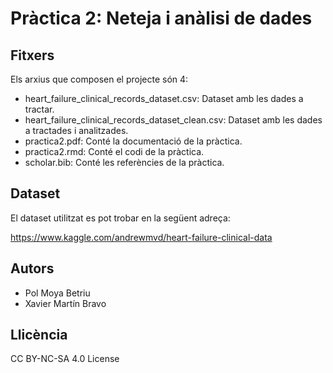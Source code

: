 # Pràctica 2: Neteja i anàlisi de dades


## Fitxers

Els arxius que composen el projecte són 4:

* heart_failure_clinical_records_dataset.csv: Dataset amb les dades a tractar.
* heart_failure_clinical_records_dataset_clean.csv: Dataset amb les dades a tractades i analitzades.
* practica2.pdf: Conté la documentació de la pràctica.
* practica2.rmd: Conté el codi de la pràctica.
* scholar.bib: Conté les referències de la pràctica.

## Dataset

El dataset utilitzat es pot trobar en la següent adreça:

https://www.kaggle.com/andrewmvd/heart-failure-clinical-data 

## Autors

* Pol Moya Betriu
* Xavier Martín Bravo

## Llicència

CC BY-NC-SA 4.0 License
